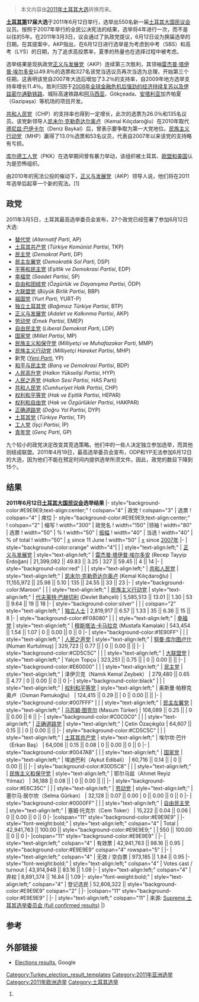 > 本文内容由[2011年土耳其大选](https://zh.wikipedia.org/wiki/2011年土耳其大选)转换而来。


**[土耳其第](https://zh.wikipedia.org/wiki/土耳其共和国 "wikilink")17届大选**于2011年6月12日举行，选举出550名新一届[土耳其大国民议会](../Page/土耳其大国民议会.md "wikilink")议员。按照于2007年举行的全民公决宪法的结果，选举将4年进行一次，而不是以往的5年。在2011年3月3日，议会通过了执政党提议，6月12日设为换届选举的日期。在其提案中，AKP指出，在6月12日进行选举是为考虑到中考（SBS）和高考（LYS）的日期，为了追求高投票率，夏季的热量也在选择过程中被考虑。

选举结果是现执政党[正义与发展党](../Page/正义与发展党_\(土耳其\).md "wikilink")（AKP）连续第三次胜利，其领袖[雷杰普·塔伊普·埃尔多安](../Page/雷杰普·塔伊普·埃尔多安.md "wikilink")以49.8％的选票和327名该党当选议员再次当选为总理，开始第三个任期。这表明该党自2007年大选后增加了3.2％的支持率，自2009年地方选举支持率增长11.4％。胜利归因于[2008年全球金融危机后强劲的经济持续复苏以及伊兹密尔通勤铁路](https://zh.wikipedia.org/wiki/2007年–2008年环球金融危机 "wikilink")、城际高速铁路和[阿马西亚](https://zh.wikipedia.org/wiki/阿马西亚 "wikilink")、Gökçeada、[安塔利亚](../Page/安塔利亚.md "wikilink")加齐帕夏（Gazipaşa）等机场的项目开发。

[共和人民党](https://zh.wikipedia.org/wiki/共和人民党 "wikilink")（CHP）的支持率也得到一定增长，此次的选票为26.0％和135名议员。该党新领导人[凯末尔·克勒奇达尔奥卢](https://zh.wikipedia.org/wiki/凯末尔·克勒奇达尔奥卢 "wikilink")（Kemal Kılıçdaroğlu）在2010年取代[德尼兹·巴伊卡尔](https://zh.wikipedia.org/wiki/德尼兹·巴伊卡尔 "wikilink")（Deniz Baykal）后，曾表示要争取为第一大党地位。[民族主义行动党](../Page/民族主义行动党.md "wikilink")（MHP）赢得了13.0％选票和53名议员，代表自2007年以来该党的支持略有亏损。

[库尔德工人党](https://zh.wikipedia.org/wiki/库尔德工人党 "wikilink")（PKK）在选举期间曾有暴力举动，该组织被土耳其、[欧盟和](https://zh.wikipedia.org/wiki/欧盟 "wikilink")[美国](../Page/美国.md "wikilink")认为是恐怖组织。

由2010年的宪法公投的催动下，[正义与发展党](../Page/正义与发展党_\(土耳其\).md "wikilink")（AKP）领导人说，他们将在2011年选举后起草一个新的宪法。\[1\]

## 政党

2011年3月5日，土耳其最高选举委员会宣布，27个政党已经签署了参加6月12日大选:

  - [替代党](https://zh.wikipedia.org/wiki/替代党_\(土耳其\) "wikilink") (*Alternatif Parti*, AP)
  - [土耳其共产党](https://zh.wikipedia.org/wiki/土耳其共产党_\(2001年\) "wikilink") (*Türkiye Komünist Partisi*, TKP)
  - [民主党](../Page/民主党_\(土耳其\).md "wikilink") (*Demokrat Parti*, DP)
  - [民主左翼党](https://zh.wikipedia.org/wiki/民主左翼党_\(土耳其\) "wikilink") (*Demokratik Sol Parti*, DSP)
  - [平等和民主党](https://zh.wikipedia.org/wiki/平等和民主党 "wikilink") (*Eşitlik ve Demokrasi Partisi*, EDP)
  - [幸福党](https://zh.wikipedia.org/wiki/幸福党 "wikilink") (*Saadet Partisi*, SP)
  - [自由和团结党](../Page/自由和团结党.md "wikilink") (*Özgürlük ve Dayanışma Partisi*, ÖDP)
  - [大联盟党](https://zh.wikipedia.org/wiki/大联盟党 "wikilink") (*Büyük Birlik Partisi*, BBP)
  - [祖国党](../Page/祖国党_\(土耳其\).md "wikilink") (*Yurt Parti*, YURT-P)
  - [独立土耳其党](https://zh.wikipedia.org/wiki/独立土耳其党 "wikilink") (*Bağımsız Türkiye Partisi*, BTP)
  - [正义与发展党](../Page/正义与发展党_\(土耳其\).md "wikilink") (*Adalet ve Kalkınma Partisi*, AKP)
  - [劳动党](https://zh.wikipedia.org/wiki/劳动党_\(土耳其\) "wikilink") (*Emek Partisi*, EMEP)
  - [自由民主党](https://zh.wikipedia.org/wiki/自由民主党_\(土耳其\) "wikilink") (*Liberal Demokrat Parti*, LDP)
  - [国家党](https://zh.wikipedia.org/wiki/土耳其国家党\(1992年\) "wikilink") (*Millet Partisi*, MP)
  - [民族主义和保守党](https://zh.wikipedia.org/wiki/民族主义和保守党 "wikilink") (*Milliyetçi ve Muhafazakar Parti*, MMP)
  - [民族主义行动党](../Page/民族主义行动党.md "wikilink") (*Milliyetçi Hareket Partisi*, MHP)
  - 新党 (*[Yeni Parti](https://zh.wikipedia.org/wiki/Yeni_Parti "wikilink")*, YP)
  - [和平与民主党](https://zh.wikipedia.org/wiki/和平与民主党 "wikilink") (*Barış ve Demokrasi Partisi*, BDP)
  - [人民高升党](https://zh.wikipedia.org/wiki/人民高升党 "wikilink") (*Halkın Yükselişi Partisi*, HYP)
  - [人民之声党](https://zh.wikipedia.org/wiki/人民之声党 "wikilink") (*Halkın Sesi Partisi*, HAS Parti)
  - [共和人民党](https://zh.wikipedia.org/wiki/共和人民党 "wikilink") (*Cumhuriyet Halk Partisi*, CHP)
  - [权利和平等党](https://zh.wikipedia.org/wiki/权利和平等党 "wikilink") (*Hak ve Eşitlik Partisi*, HEPAR)
  - [权利和自由党](https://zh.wikipedia.org/wiki/权利和自由党 "wikilink") (*Hak ve Özgürlükler Partisi*, HAKPAR)
  - [正确道路党](https://zh.wikipedia.org/wiki/正确道路党 "wikilink") (*Doğru Yol Partisi*, DYP)
  - [土耳其党](https://zh.wikipedia.org/wiki/土耳其党 "wikilink") (*Türkiye Partisi*, TP)
  - [工人党](https://zh.wikipedia.org/wiki/工人党_\(土耳其\) "wikilink") (*İşçi Partisi*, İP)
  - [青年党](https://zh.wikipedia.org/wiki/青年党 "wikilink") (*Genç Parti*, GP)

九个较小的政党决定改变其竞选策略。他们中的一些人决定独立参加选举，而其他则结成联盟。2011年4月19日，最高选举委员会宣布，ODP和YP无法参加6月12日的大选，因为他们不能在预定时间内提供选举所须文件。因此，政党的数目下降到15个。

## 结果

**2011年6月12日[土耳其大国民议会](../Page/土耳其大国民议会.md "wikilink")选举结果** |- style="background-color:\#E9E9E9;text-align:center;" \! colspan="4" | 政党 \! colspan="3" | 选票 \! colspan="4" | 席位 |- style="background-color:\#E9E9E9;text-align:center;" \! colspan="2" | 缩写 \! width="300" | 政党名
 \! width="150" |领袖 \! width="80" | 选票 \! width="50" | % \! width="50" | [振幅](https://zh.wikipedia.org/wiki/振幅 "wikilink") \! width="40" | 当选 \! width="40" | % of total \! width="50" | [±](https://zh.wikipedia.org/wiki/Plus-minus_sign "wikilink") since
11 June \! width="50" | [±](https://zh.wikipedia.org/wiki/Plus-minus_sign "wikilink") since
[2007年](https://zh.wikipedia.org/wiki/2007年土耳其大选 "wikilink") |- | style="background-color:orange" width="4"| |  | style="text-align:left;" | [正义与发展党](../Page/正义与发展党_\(土耳其\).md "wikilink")  | style="text-align:left;" | [雷杰普·塔伊普·埃尔多安](../Page/雷杰普·塔伊普·埃尔多安.md "wikilink")
(Recep Tayyip Erdoğan) | 21,399,082 || 49.83 ||  3.25 | 327 || 59.45 ||  4 || 14 |- | style="background-color:red" | |  | style="text-align:left;" | [共和人民党](https://zh.wikipedia.org/wiki/共和人民党 "wikilink")  | style="text-align:left;" | [凯末尔·克勒奇达尔奥卢](https://zh.wikipedia.org/wiki/凯末尔·克勒奇达尔奥卢 "wikilink")
(Kemal Kılıçdaroğlu) | 11,155,972 || 25.98 ||  5.10 | 135 || 24.55 ||  33 ||  23 |- | style="background-color:Maroon" | | | style="text-align:left;" | [民族主义行动党](../Page/民族主义行动党.md "wikilink")  | style="text-align:left;" | [代夫莱特·巴赫切利](https://zh.wikipedia.org/wiki/代夫莱特·巴赫切利 "wikilink")
(Devlet Bahçeli) | 5,585,513 || 13.01 ||  1.30 | 53 || 9.64 ||  19 ||  18 |- | style="background-color:silver" | | | colspan="2" style="text-align:left;" | [独立人士](https://zh.wikipedia.org/wiki/独立人士 "wikilink")  | 2,819,917 || 6.57 ||  1.33 | 35 || 6.36 ||  15 || 8 |- | style="background-color:\#F08080" | | | style="text-align:left;" | [幸福党](https://zh.wikipedia.org/wiki/幸福党 "wikilink")
 | style="text-align:left;" | [穆斯塔法·卡马拉克](https://zh.wikipedia.org/wiki/穆斯塔法·卡马拉克 "wikilink")
(Mustafa Kamalak) | 543,454 || 1.54 ||  1.07 | 0 || 0.00 ||  0 || 0 |- | style="background-color:\#1E90FF" | | | style="text-align:left;" | [人民之声党](https://zh.wikipedia.org/wiki/人民之声党 "wikilink")  | style="text-align:left;" | [努曼·库尔图卢什](https://zh.wikipedia.org/wiki/努曼·库尔图卢什 "wikilink")
(Numan Kurtulmuş) | 329,723 || 0.77 ||  | 0 || 0.00 || || |- | style="background-color:\#CD5C5C" | | | style="text-align:left;" | [大联盟党](https://zh.wikipedia.org/wiki/大联盟党 "wikilink")  | style="text-align:left;" | Yalçın Topçu | 323,251 || 0.75 ||  | 0 || 0.00 ||  || |- | style="background-color:\#E60000" | | | style="text-align:left;" | [民主党](../Page/民主党_\(土耳其\).md "wikilink")  | style="text-align:left;" | 泽伊贝克（Namık Kemal Zeybek） | 279,480 || 0.65 ||  4.77 | 0 || 0.00 ||  0 ||  0 |- | style="background-color:black" | | | style="text-align:left;" | [权利和平等党](https://zh.wikipedia.org/wiki/权利和平等党 "wikilink")  | style="text-align:left;" | 奥斯曼·帕穆克奥卢（Osman Pamukoğlu） | 124,415 || 0.29 ||  | 0 || 0.00 ||  ||  |- | style="background-color:\#007FFF" | | | style="text-align:left;" | [民主左翼党](https://zh.wikipedia.org/wiki/民主左翼党_\(土耳其\) "wikilink")  | style="text-align:left;" | [马苏姆·图克尔](https://zh.wikipedia.org/wiki/马苏姆·图克尔 "wikilink")
(Masum Türker) | 108,089 || 0.25 ||  | 0 || 0.00 ||  6 || |- | style="background-color:\#C0C0C0" | | | style="text-align:left;" | [正确道路党](https://zh.wikipedia.org/wiki/正确道路党 "wikilink")  | style="text-align:left;" | Çetin Özaçıkgöz | 64,607 || 0.15 ||  | 0 || 0.00 ||  || |- | style="background-color:\#CD5C5C" | | | style="text-align:left;" | [土耳其共产党](https://zh.wikipedia.org/wiki/土耳其共产党_\(2001年\) "wikilink")  | style="text-align:left;" | 埃尔坎·巴什（Erkan Baş） | 64,006 || 0.15 ||  0.08 | 0 || 0.00 ||  0 || 0 |- | style="background-color:\#0047AB" | | | style="text-align:left;" | [国家党](https://zh.wikipedia.org/wiki/土耳其国家党\(1992年\) "wikilink")  | style="text-align:left;" | 埃迪巴利（Aykut Edibali） | 60,716 || 0.14 ||  | 0 || 0.00 ||  || |- | style="background-color:\#30D5C8" | | | style="text-align:left;" | [民族主义和保守党](https://zh.wikipedia.org/wiki/民族主义和保守党 "wikilink")  | style="text-align:left;" | 耶尔马兹（Ahmet Reyiz Yılmaz） | 36,188 || 0.08 ||  | 0 || 0.00 ||  || |- | style="background-color:\#E6C35C" | | | style="text-align:left;" | [劳动党](https://zh.wikipedia.org/wiki/劳动党_\(土耳其\) "wikilink")  | style="text-align:left;" | 塞尔马·居尔坎（Selma Gürkan） | 32,128 || 0.07 ||  0.00 | 0 || 0.00 ||  0 ||  0 |- | style="background-color:\#0000FF" | | | style="text-align:left;" | [自由民主党](https://zh.wikipedia.org/wiki/自由民主党_\(土耳其\) "wikilink")  | style="text-align:left;" | 塞姆·托克尔（Cem Toker） | 15,222 || 0.04 ||  0.06 | 0 || 0.00 ||  0 || 0 |- |colspan="11" style="background-color:\#E9E9E9" | |- style="font-weight:bold;" | style="text-align:left;" colspan="4" | Total | 42,941,763 || 100.00 || style="background-color:\#E9E9E9;" | | 550 || 100.00 ||  0 || 0 |- |colspan="11" style="background-color:\#E9E9E9" | |- | style="text-align:left;" colspan="4" | 有效票 | 42,941,763 || 98.16 ||  0.95 | style="background-color:\#E9E9E9" colspan="4" rowspan="5" | |- | style="text-align:left;" colspan="4" | 无效 / 空白票 | 973,185 || 1.84 ||  0.95 |- style="font-weight:bold;" | style="text-align:left;" colspan="4" | Votes cast / turnout | 43,914,948 || 83.16 ||  1.09 |- | style="text-align:left;" colspan="4" | 弃权 | 8,891,374 || 16.84 ||  1.09 |- style="font-weight:bold;" | style="text-align:left;" colspan="4" | 登记选民 | 52,806,322 || style="background-color:\#E9E9E9" colspan="2" | |- |colspan="11" style="background-color:\#E9E9E9" | |- | style="text-align:left;" colspan="11" | 来源: [Supreme 土耳其选举委员会 (full confirmed results)](http://www.ysk.gov.tr/ysk/docs/2011MilletvekiliSecimi/gumrukdahil/gumrukdahil.pdf) |} <noinclude> </noinclude>

## 参考

## 外部链接

  - [Elections results](https://web.archive.org/web/20110529111920/http://www.google.com.tr/intl/tr/landing/elections/2011/), Google

[Category:Turkey_election_result_templates](https://zh.wikipedia.org/wiki/Category:Turkey_election_result_templates "wikilink") [Category:2011年亚洲选举](https://zh.wikipedia.org/wiki/Category:2011年亚洲选举 "wikilink") [Category:2011年欧洲选举](https://zh.wikipedia.org/wiki/Category:2011年欧洲选举 "wikilink") [Category:土耳其选举](https://zh.wikipedia.org/wiki/Category:土耳其选举 "wikilink")

1.